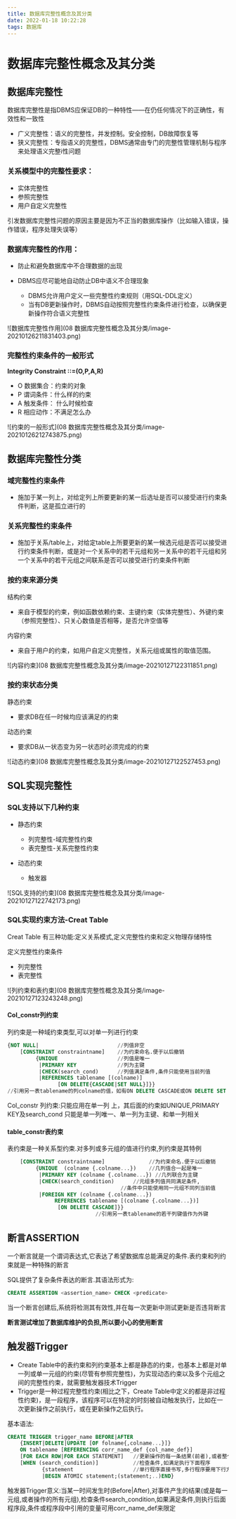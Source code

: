 ```yaml
---
title: 数据库完整性概念及其分类
date: 2022-01-18 10:22:28
tags: 数据库
---
```


# 数据库完整性概念及其分类

## 数据库完整性

数据库完整性是指DBMS应保证DB的一种特性——在仍任何情况下的正确性，有效性和一致性

<!--more-->

+ 广义完整性：语义的完整性，并发控制。安全控制，DB故障恢复等
+ 狭义完整性：专指语义的完整性，DBMS通常由专门的完整性管理机制与程序来处理语义完整i性问题

### 关系模型中的完整性要求：

+ 实体完整性
+ 参照完整性
+ 用户自定义完整性

引发数据库完整性问题的原因主要是因为不正当的数据库操作（比如输入错误，操作错误，程序处理失误等）

### 数据库完整性的作用：

+ 防止和避免数据库中不合理数据的出现

+ DBMS应尽可能地自动防止DB中语义不合理现象
  + DBMS允许用户定义一些完整性约束规则（用SQL-DDL定义）
  + 当有DB更新操作时，DBMS自动按照完整性约束条件进行检查，以确保更新操作符合语义完整性

![数据库完整性作用](08 数据库完整性概念及其分类/image-20210126211831403.png)

### 完整性约束条件的一般形式

**Integrity Constraint ::=(O,P,A,R)**

+ O 数据集合：约束的对象
+ P 谓词条件：什么样的约束
+ A 触发条件： 什么时候检查
+ R 相应动作：不满足怎么办

![约束的一般形式](08 数据库完整性概念及其分类/image-20210126212743875.png)

## 数据库完整性分类

### 域完整性约束条件

+ 施加于某一列上，对给定列上所要更新的某一后选址是否可以接受进行约束条件判断，这是孤立进行的

### 关系完整性约束条件

+ 施加于关系/table上，对给定table上所要更新的某一候选元组是否可以接受进行约束条件判断，或是对一个关系中的若干元组和另一关系中的若干元组和另一个关系中的若干元组之间联系是否可以接受进行约束条件判断

### 按约束来源分类

结构约束

+ 来自于模型的约束，例如函数依赖约束、主键约束（实体完整性）、外键约束（参照完整性）、只关心数值是否相等，是否允许空值等

内容约束

+ 来自于用户的约束，如用户自定义完整性，关系元组或属性的取值范围。

![内容约束](08 数据库完整性概念及其分类/image-20210127122311851.png)

### 按约束状态分类

静态约束

+ 要求DB在任一时候均应该满足的约束

动态约束

+ 要求DB从一状态变为另一状态时必须完成的约束

![动态约束](08 数据库完整性概念及其分类/image-20210127122527453.png)

## SQL实现完整性

### SQL支持以下几种约束

+ 静态约束
  + 列完整性-域完整性约束
  + 表完整性-关系完整性约束

+ 动态约束
  + 触发器

![SQL支持的约束](08 数据库完整性概念及其分类/image-20210127122742173.png)

### SQL实现约束方法-Creat Table

Creat Table 有三种功能:定义关系模式,定义完整性约束和定义物理存储特性

定义完整性约束条件

+ 列完整性
+ 表完整性

![列约束和表约束](08 数据库完整性概念及其分类/image-20210127123243248.png)

#### Col_constr列约束

列约束是一种域约束类型,可以对单一列进行约束

```sql
{NOT NULL|                         //列值非空
    [CONSTRAINT constraintname]    //为约束命名.便于以后撤销
         {UNIQUE                   //列值是唯一
          |PRIMARY KEY             //列为主键
          |CHECK(search_cond)      //列值满足条件,条件只能使用当前列值
          |REFERENCES tablename [(colname)]
                [ON DELETE{CASCADE|SET NULL}]}}
//引用另一表tablename的列colname的值，如有ON DELETE CASCADE或ON DELETE SET NULL语句，则删除被引用表的某列值v时，要将本表该列值为v的记录删除或列值更新为null;缺省为无操作。
```

Col_constr 列约束:只能应用在单一列 上，其后面的约束如UNIQUE,PRIMARY KEY及search_cond 只能是单一列唯一、单一列为主键、和单一列相关

#### table_constr表约束

表约束是一种关系型约束.对多列或多元组的值进行约束,列约束是其特例

```sql
    [CONSTRAINT constraintname]              //为约束命名.便于以后撤销
         {UNIQUE  (colname {.colname...})    //几列值合一起是唯一
          |PRIMARY KEY (colname {.colname...}) //几列联合为主键
          |CHECK(search_condition)      //元组多列值共同满足条件,
      								//条件中只能使用同一元组不同列当前值
          |FOREIGN KEY (colname {.colname...})
               REFERENCES tablename [(colname {.colname...})]
                [ON DELETE CASCADE]}}
           					//引用另一表tablename的若干列键值作为外键
```

## 断言ASSERTION

一个断言就是一个谓词表达式,它表达了希望数据库总能满足的条件.表约束和列约束就是一种特殊的断言

SQL提供了复杂条件表达的断言.其语法形式为:

```sql
CREATE ASSERTION <assertion_name> CHECK <predicate>
```

当一个断言创建后,系统将检测其有效性,并在每一次更新中测试更新是否违背断言

**断言测试增加了数据库维护的负担,所以要小心的使用断言**

##  触发器Trigger

+ Create Table中的表约束和列约束基本上都是静态的约束，也基本上都是对单一列或单一元组的约束(尽管有参照完整性)，为实现动态约束以及多个元组之间的完整性约束，就需要触发器技术Trigger
+ Trigger是一种过程完整性约束(相比之下，Create Table中定义的都是非过程性约束)，是一段程序，该程序可以在特定的时刻被自动触发执行，比如在一次更新操作之前执行，或在更新操作之后执行。

基本语法:

```sql
CREATE TRIGGER trigger_name BEFORE|AFTER
    {INSERT|DELETE|UPDATE [OF folname{,colname...}]}
    ON tablename [REFERENCING corr_name_def {col_name_def}]
    [FOR EACH ROW|FOR EACH STATEMENT]   //更新操作的每一条结果(前者),或者整个更新操作完成(后者)
    [WHEN (search_condition)]           //检查条件,如满足执行下面程序
           {statement                   //单行程序直接书写,多行程序要用下行方式
           |BEGIN ATOMIC statement;(statement;..)END}
```

触发器Trigger意义:当某一时间发生时(Before|After),对事件产生的结果(或是每一元组,或者操作的所有元组),检查条件search_condition,如果满足条件,则执行后面程序段,条件或程序段中引用的变量可用corr_name_def来限定
